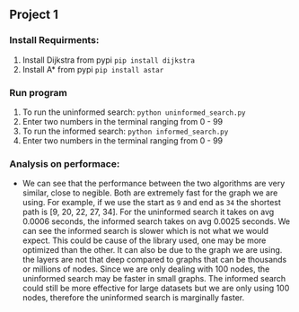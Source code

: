 ## Project 1

### Install Requirments:
1. Install Dijkstra from pypi `pip install dijkstra`
2. Install A* from pypi `pip install astar`

### Run program
1. To run the uninformed search: `python uninformed_search.py`
2. Enter two numbers in the terminal ranging from 0 - 99
3. To run the informed search: `python informed_search.py`
4. Enter two numbers in the terminal ranging from 0 - 99

### Analysis on performace:
- We can see that the performance between the two algorithms are very similar, close to negible. Both are extremely fast for the graph we are using. For example, if we use the start as `9` and end as `34` the shortest path is [9, 20, 22, 27, 34]. For the uninformed search it takes on avg 0.0006 seconds, the informed search takes on avg 0.0025 seconds. We can see the informed search is slower which is not what we would expect. This could be cause of the library used, one may be more optimized than the other. It can also be due to the graph we are using. the layers are not that deep compared to graphs that can be thousands or millions of nodes. Since we are only dealing with 100 nodes, the uninformed search may be faster in small graphs. The informed search could still be more effective for large datasets but we are only using 100 nodes, therefore the uninformed search is marginally faster.